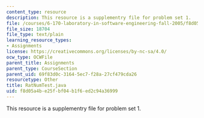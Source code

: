 ```yaml
---
content_type: resource
description: This resource is a supplementry file for problem set 1.
file: /courses/6-170-laboratory-in-software-engineering-fall-2005/f8d05a4be25fbf04b1f6ed2c94a36999_RatNumTest.java
file_size: 18704
file_type: text/plain
learning_resource_types:
- Assignments
license: https://creativecommons.org/licenses/by-nc-sa/4.0/
ocw_type: OCWFile
parent_title: Assignments
parent_type: CourseSection
parent_uid: 69f83d0c-3164-5ec7-f28a-27cf479cda26
resourcetype: Other
title: RatNumTest.java
uid: f8d05a4b-e25f-bf04-b1f6-ed2c94a36999
---
```

This resource is a supplementry file for problem set 1.
